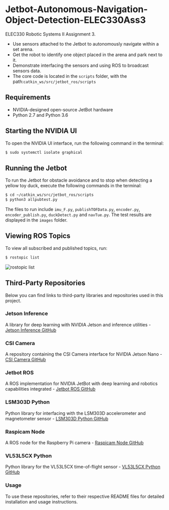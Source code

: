 # Jetbot-Autonomous-Navigation-Object-Detection-ELEC330Ass3
ELEC330 Robotic Systems II Assignment 3. 
- Use sensors attached to the Jetbot to autonomously navigate within a set arena. 
- Get the robot to identify one object placed in the arena and park next to it. 
- Demonstrate interfacing the sensors and using ROS to broadcast sensors data.
- The core code is located in the `scripts` folder, with the path:`catkin_ws/src/jetbot_ros/scripts`

## Requirements
- NVIDIA-designed open-source JetBot hardware
- Python 2.7 and Python 3.6

## Starting the NVIDIA UI
To open the NVIDIA UI interface, run the following command in the terminal: 
```bash
$ sudo systemctl isolate graphical
```

## Running the Jetbot
To run the Jetbot for obstacle avoidance and to stop when detecting a yellow toy duck, execute the following commands in the terminal:
```bash
$ cd ~/catkin_ws/src/jetbot_ros/scripts
$ python3 allpubtest.py
```
The files to run include `imu_F.py`, `publishTOFData.py`, `encoder.py`, `encoder_publish.py`, `duckDetect.py` and `navTue.py`. The test results are displayed in the `images` folder.

## Viewing ROS Topics
To view all subscribed and published topics, run: 
```bash
$ rostopic list
```
![rostopic list](images/rostopicList.jpg)

## Third-Party Repositories
Below you can find links to third-party libraries and repositories used in this project.

### Jetson Inference
A library for deep learning with NVIDIA Jetson and inference utilities - [Jetson Inference GitHub](https://github.com/dusty-nv/jetson-inference)

### CSI Camera
A repository containing the CSI Camera interface for NVIDIA Jetson Nano - [CSI Camera GitHub](https://github.com/JetsonHacksNano/CSI-Camera)

### Jetbot ROS
A ROS implementation for NVIDIA JetBot with deep learning and robotics capabilities integrated - [Jetbot ROS GitHub](https://github.com/dusty-nv/jetbot_ros)

### LSM303D Python
Python library for interfacing with the LSM303D accelerometer and magnetometer sensor - [LSM303D Python GitHub](https://github.com/pimoroni/lsm303d-python)

### Raspicam Node
A ROS node for the Raspberry Pi camera - [Raspicam Node GitHub](https://github.com/UbiquityRobotics/raspicam_node)

### VL53L5CX Python
Python library for the VL53L5CX time-of-flight sensor - [VL53L5CX Python GitHub](https://github.com/pimoroni/vl53l5cx-python)

### Usage
To use these repositories, refer to their respective README files for detailed installation and usage instructions.


